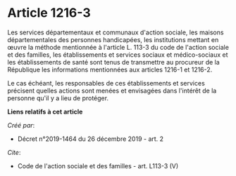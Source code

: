 # Article 1216-3

Les services départementaux et communaux d'action sociale, les maisons départementales des personnes handicapées, les
institutions mettant en œuvre la méthode mentionnée à l'article L. 113-3 du code de l'action sociale et des familles, les
établissements et services sociaux et médico-sociaux et les établissements de santé sont tenus de transmettre au procureur de
la République les informations mentionnées aux articles 1216-1 et 1216-2. 

Le cas échéant, les responsables de ces établissements et services précisent quelles actions sont menées et envisagées dans
l'intérêt de la personne qu'il y a lieu de protéger.

**Liens relatifs à cet article**

_Créé par_:

  - Décret n°2019-1464 du 26 décembre 2019 - art. 2

_Cite_:

  - Code de l'action sociale et des familles - art. L113-3 (V)
